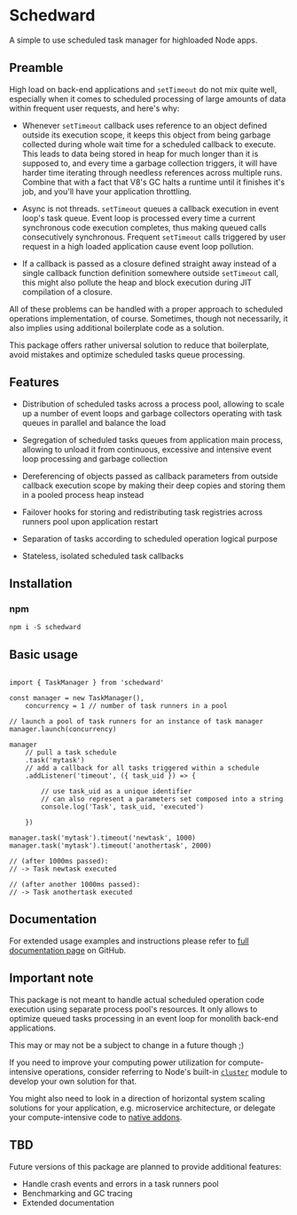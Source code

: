 # Schedward

A simple to use scheduled task manager for highloaded Node apps.

## Preamble

High load on back-end applications and `setTimeout` do not mix quite well, especially when it comes to scheduled processing of large amounts of data within frequent user requests, and here's why:

- Whenever `setTimeout` callback uses reference to an object defined outside its execution scope, it keeps this object from being garbage collected during whole wait time for a scheduled callback to execute. This leads to data being stored in heap for much longer than it is supposed to, and every time a garbage collection triggers, it will have harder time iterating through needless references across multiple runs. Combine that with a fact that V8's GC halts a runtime until it finishes it's job, and you'll have your application throttling.

- Async is not threads. `setTimeout` queues a callback execution in event loop's task queue. Event loop is processed every time a current synchronous code execution completes, thus making queued calls consecutively synchronous. Frequent `setTimeout` calls triggered by user request in a high loaded application cause event loop pollution.

- If a callback is passed as a closure defined straight away instead of a single callback function definition somewhere outside `setTimeout` call, this might also pollute the heap and block execution during JIT compilation of a closure.

All of these problems can be handled with a proper approach to scheduled operations implementation, of course. Sometimes, though not necessarily, it also implies using additional boilerplate code as a solution.

This package offers rather universal solution to reduce that boilerplate, avoid mistakes and optimize scheduled tasks queue processing.

## Features

- Distribution of scheduled tasks across a process pool, allowing to scale up a number of event loops and garbage collectors operating with task queues in parallel and balance the load

- Segregation of scheduled tasks queues from application main process, allowing to unload it from continuous, excessive and intensive event loop processing and garbage collection

- Dereferencing of objects passed as callback parameters from outside callback execution scope by making their deep copies and storing them in a pooled process heap instead

- Failover hooks for storing and redistributing task registries across runners pool upon application restart

- Separation of tasks according to scheduled operation logical purpose

- Stateless, isolated scheduled task callbacks

## Installation

### npm

`npm i -S schedward`

## Basic usage

```JS

import { TaskManager } from 'schedward'

const manager = new TaskManager(),
    concurrency = 1 // number of task runners in a pool

// launch a pool of task runners for an instance of task manager
manager.launch(concurrency)

manager
    // pull a task schedule
    .task('mytask')
    // add a callback for all tasks triggered within a schedule
    .addListener('timeout', ({ task_uid }) => {

        // use task_uid as a unique identifier
        // can also represent a parameters set composed into a string
        console.log('Task', task_uid, 'executed')

    })

manager.task('mytask').timeout('newtask', 1000)
manager.task('mytask').timeout('anothertask', 2000)

// (after 1000ms passed): 
// -> Task newtask executed

// (after another 1000ms passed): 
// -> Task anothertask executed

```

## Documentation

For extended usage examples and instructions please refer to [full documentation page](https://github.com/zelbov/schedward/blob/main/doc/README.md) on GitHub.

## Important note

This package is not meant to handle actual scheduled operation code execution using separate process pool's resources. It only allows to optimize queued tasks processing in an event loop for monolith back-end applications.

This may or may not be a subject to change in a future though ;)

If you need to improve your computing power utilization for compute-intensive operations, consider referring to Node's built-in [`cluster`](https://nodejs.org/api/cluster.html) module to develop your own solution for that.

You might also need to look in a direction of horizontal system scaling solutions for your application, e.g. microservice architecture, or delegate your compute-intensive code to [native addons](https://nodejs.org/api/addons.html).

## TBD

Future versions of this package are planned to provide additional features:

- Handle crash events and errors in a task runners pool
- Benchmarking and GC tracing
- Extended documentation
